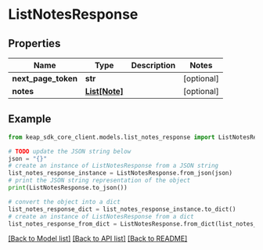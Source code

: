 # ListNotesResponse


## Properties

Name | Type | Description | Notes
------------ | ------------- | ------------- | -------------
**next_page_token** | **str** |  | [optional] 
**notes** | [**List[Note]**](Note.md) |  | [optional] 

## Example

```python
from keap_sdk_core_client.models.list_notes_response import ListNotesResponse

# TODO update the JSON string below
json = "{}"
# create an instance of ListNotesResponse from a JSON string
list_notes_response_instance = ListNotesResponse.from_json(json)
# print the JSON string representation of the object
print(ListNotesResponse.to_json())

# convert the object into a dict
list_notes_response_dict = list_notes_response_instance.to_dict()
# create an instance of ListNotesResponse from a dict
list_notes_response_from_dict = ListNotesResponse.from_dict(list_notes_response_dict)
```
[[Back to Model list]](../README.md#documentation-for-models) [[Back to API list]](../README.md#documentation-for-api-endpoints) [[Back to README]](../README.md)


